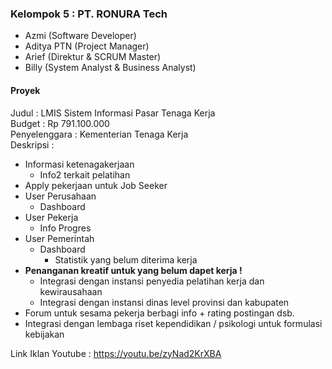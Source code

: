 ### Kelompok 5 : PT. RONURA Tech
- Azmi (Software Developer)
- Aditya PTN (Project Manager)
- Arief (Direktur & SCRUM Master)
- Billy (System Analyst & Business Analyst)

#### Proyek
Judul : LMIS Sistem Informasi Pasar Tenaga Kerja <br>
Budget : Rp 791.100.000<br>
Penyelenggara : Kementerian Tenaga Kerja<br>
Deskripsi :
- Informasi ketenagakerjaan
  - Info2 terkait pelatihan
- Apply pekerjaan untuk Job Seeker
- User Perusahaan
  - Dashboard
- User Pekerja
  - Info Progres
- User Pemerintah
  - Dashboard
    - Statistik yang belum diterima kerja
- **Penanganan kreatif untuk yang belum dapet kerja !**
  - Integrasi dengan instansi penyedia pelatihan kerja dan kewirausahaan
  - Integrasi dengan instansi dinas level provinsi dan kabupaten
- Forum untuk sesama pekerja berbagi info + rating postingan dsb.
- Integrasi dengan lembaga riset kependidikan / psikologi untuk formulasi kebijakan


Link Iklan Youtube : https://youtu.be/zyNad2KrXBA
